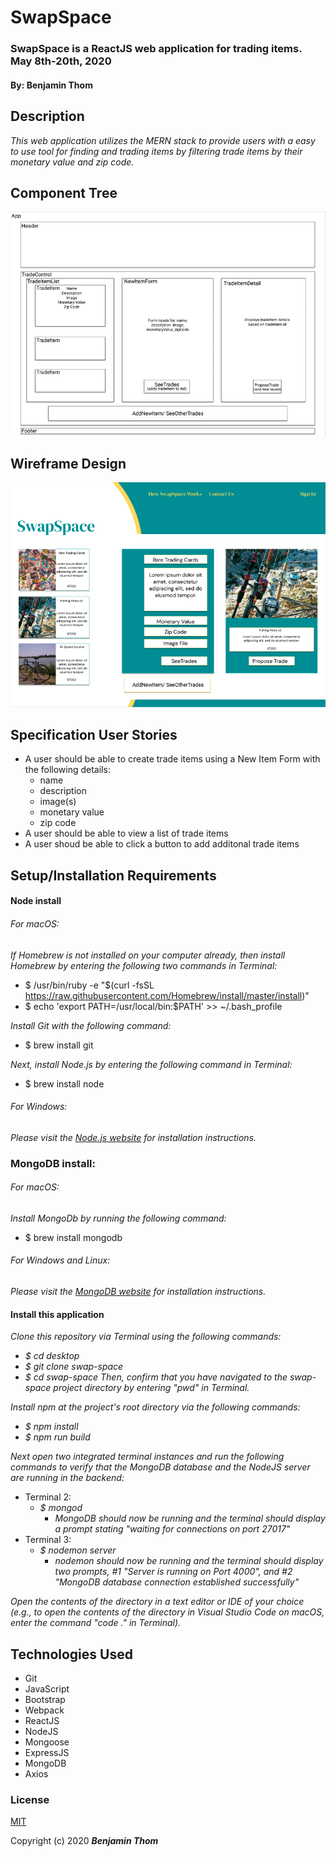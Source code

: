# SwapSpace

### SwapSpace is a ReactJS web application for trading items. May 8th-20th, 2020
#### By: Benjamin Thom

## Description

_This web application utilizes the MERN stack to provide users with a easy to use tool for finding and trading items by filtering trade items by their monetary value and zip code._

## Component Tree
![component tree](public/swap-space-component-tree.png)

## Wireframe Design
![wireframe](public/swap-space-wireframe-design.png)

## Specification User Stories
* A user should be able to create trade items using a New Item Form with the following details:
  * name
  * description
  * image(s)
  * monetary value
  * zip code
* A user should be able to view a list of trade items
* A user shoud be able to click a button to add additonal trade items

## Setup/Installation Requirements

#### Node install

###### For macOS:
_If Homebrew is not installed on your computer already, then install Homebrew by entering the following two commands in Terminal:_
* $ /usr/bin/ruby -e "$(curl -fsSL https://raw.githubusercontent.com/Homebrew/install/master/install)"
* $ echo 'export PATH=/usr/local/bin:$PATH' >> ~/.bash_profile

_Install Git with the following command:_
* $ brew install git

_Next, install Node.js by entering the following command in Terminal:_
* $ brew install node

###### For Windows:
_Please visit the [Node.js website](https://nodejs.org/en/download/) for installation instructions._

### MongoDB install:

###### For macOS:
_Install MongoDb by running the following command:_
* $ brew install mongodb

###### For Windows and Linux:

_Please visit the [MongoDB website](https://docs.mongodb.com/manual/administration/install-community/) for installation instructions._

#### Install this application

_Clone this repository via Terminal using the following commands:_
* _$ cd desktop_
* _$ git clone swap-space_
* _$ cd swap-space_
_Then, confirm that you have navigated to the swap-space project directory by entering "pwd" in Terminal._

_Install npm at the project's root directory via the following commands:_
* _$ npm install_
* _$ npm run build_

_Next open two integrated terminal instances and run the following commands to verify that the MongoDB database and the NodeJS server are running in the backend:_
* Terminal 2: 
  * _$ mongod_
    * _MongoDB should now be running and the terminal should display a prompt stating "waiting for connections on port 27017"_
* Terminal 3:
  * _$ nodemon server_
    * _nodemon should now be running and the terminal should display two prompts, #1 "Server is running on  Port 4000", and #2 "MongoDB database connection established successfully"_

_Open the contents of the directory in a text editor or IDE of your choice (e.g., to open the contents of the directory in Visual Studio Code on macOS, enter the command "code ." in Terminal)._

## Technologies Used

* Git
* JavaScript
* Bootstrap
* Webpack
* ReactJS
* NodeJS
* Mongoose
* ExpressJS
* MongoDB
* Axios

### License

[MIT](https://choosealicense.com/licenses/mit/)

Copyright (c) 2020 **_Benjamin Thom_** 